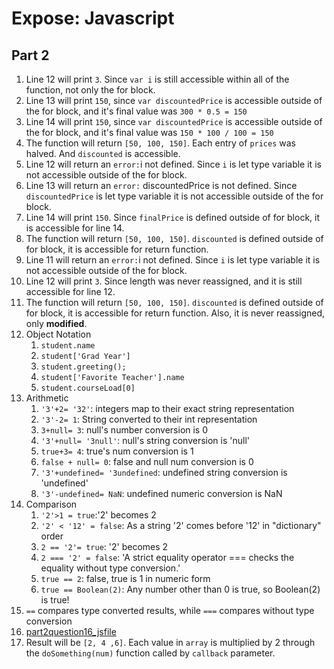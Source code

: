 # Expose: Javascript
## Part 2
1. Line 12 will print `3`. Since `var i` is still accessible within all of the function, not only the for block.
2. Line 13 will print `150`, since `var discountedPrice` is accessible outside of the for block, and it's final value was `300 * 0.5 = 150`
3. Line 14 will print `150`, since `var discountedPrice` is accessible outside of the for block, and it's final value was `150 * 100 / 100 = 150`
4. The function will return `[50, 100, 150]`. Each entry of `prices` was halved. And `discounted` is accessible. 
5. Line 12 will return an `error:`i not defined. Since `i` is let type variable it is not accessible outside of the for block.
6. Line 13 will return an `error:` discountedPrice is not defined. Since `discountedPrice` is let type variable it is not accessible outside of the for block.
7. Line 14 will print `150`. Since `finalPrice` is defined outside of for block, it is accessible for line 14.
8. The function will return `[50, 100, 150]`. `discounted` is defined outside of for block, it is accessible for return function.
9. Line 11 will return an `error:`i not defined. Since `i` is let type variable it is not accessible outside of the for block.
10. Line 12 will print `3`. Since length was never reassigned, and it is still accessible for line 12. 
11. The function will return `[50, 100, 150]`. `discounted` is defined outside of for block, it is accessible for return function. Also, it is never reassigned, only **modified**.
12. Object Notation
    1. `student.name`
    2. `student['Grad Year']`
    3. `student.greeting();`
    4. `student['Favorite Teacher'].name`
    5. `student.courseLoad[0]`
13. Arithmetic
    1. `'3'+2= '32'`: integers map to their exact string representation
    2. `'3'-2= 1`: String converted to their int representation
    3. `3+null= 3`: null's number conversion is 0
    4. `'3'+null= '3null'`: null's string conversion is 'null' 
    5. `true+3= 4`: true's num conversion is 1
    6. `false + null= 0`: false and null num conversion is 0
    7. `'3'+undefined= '3undefined`: undefined string conversion is 'undefined'
    8. `'3'-undefined= NaN`: undefined numeric conversion is NaN
14. Comparison
    1. `'2'>1 = true`:'2' becomes 2
    2. `'2' < '12' = false`: As a string '2' comes before '12' in "dictionary" order
    3. `2 == '2'= true`: '2' becomes 2
    4. `2 === '2' = false`: 'A strict equality operator === checks the equality without type conversion.'
    5. `true == 2`: false, true is 1 in numeric form
    6. `true == Boolean(2)`: Any number other than 0 is true, so Boolean(2) is true!
15. `==` compares type converted results, while `===` compares without type conversion 
16. [part2question16_jsfile](part2-question16.js)
17. Result will be `[2, 4 ,6]`. Each value in `array` is multiplied by 2 through the `doSomething(num)` function called by `callback` parameter. 